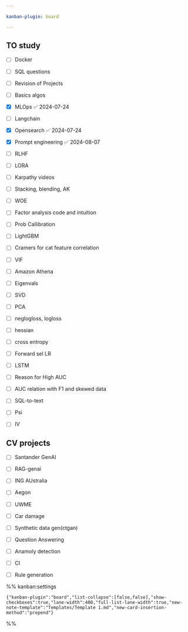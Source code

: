 ```yaml
---

kanban-plugin: board

---
```


## TO study

- [ ] Docker
- [ ] SQL questions
- [ ] Revision of Projects
- [ ] Basics algos
- [x] MLOps ✅ 2024-07-24
- [ ] Langchain
- [x] Opensearch ✅ 2024-07-24
- [x] Prompt engineering ✅ 2024-08-07
- [ ] RLHF
- [ ] LORA
- [ ] Karpathy videos
- [ ] Stacking, blending, AK
- [ ] WOE
- [ ] Factor analysis code and intuition
- [ ] Prob Callibration
- [ ] LightGBM
- [ ] Cramers for cat feature correlation
- [ ] VIF
- [ ] Amazon Athena
- [ ] Eigenvals
- [ ] SVD
- [ ] PCA
- [ ] neglogloss, logloss
- [ ] hessian
- [ ] cross entropy
- [ ] Forward sel LR
- [ ] LSTM
- [ ] Reason for High AUC
- [ ] AUC relation with F1 and skewed data
- [ ] SQL-to-text
- [ ] Psi
- [ ] IV


## CV projects

- [ ] Santander GenAI
- [ ] RAG-genai
- [ ] ING AUstralia
- [ ] Aegon
- [ ] UWME
- [ ] Car damage
- [ ] Synthetic data gen(ctgan)
- [ ] Question Answering
- [ ] Anamoly detection
- [ ] CI
- [ ] Rule generation




%% kanban:settings
```
{"kanban-plugin":"board","list-collapse":[false,false],"show-checkboxes":true,"lane-width":400,"full-list-lane-width":true,"new-note-template":"Templates/Template 1.md","new-card-insertion-method":"prepend"}
```
%%